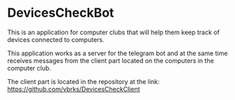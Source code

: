 # DevicesCheckBot

This is an application for computer clubs that will help them keep track of devices connected to computers.

This application works as a server for the telegram bot and at the same time receives messages from the client part located on the computers in the computer club.

The client part is located in the repository at the link: https://github.com/vbrks/DevicesCheckClient
